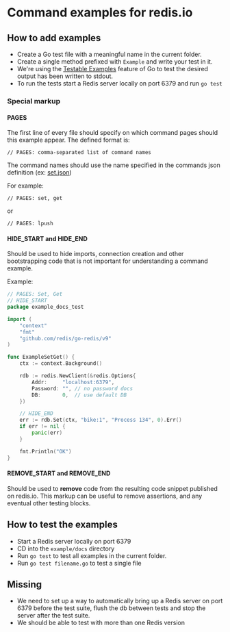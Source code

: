 # Command examples for redis.io

## How to add examples

- Create a Go test file with a meaningful name in the current folder. 
- Create a single method prefixed with `Example` and write your test in it.
- We're using the [Testable Examples](https://go.dev/blog/examples) feature of Go to test the desired output has been written to stdout.
- To run the tests start a Redis server locally on port 6379 and run `go test`

### Special markup

#### PAGES
The first line of every file should specify on which command pages should this example appear. The defined format is: 
```
// PAGES: comma-separated list of command names
```

The command names should use the name specified in the commands json definition (ex: [set.json](https://github.com/redis/redis/blob/unstable/src/commands/set.json))

For example:
```
// PAGES: set, get
```

or 
```
// PAGES: lpush
```

#### HIDE_START and HIDE_END
Should be used to hide imports, connection creation and other bootstrapping code that is not important
for understanding a command example.

Example:

```go
// PAGES: Set, Get
// HIDE_START
package example_docs_test

import (
	"context"
	"fmt"
	"github.com/redis/go-redis/v9"
)

func ExampleSetGet() {
	ctx := context.Background()

	rdb := redis.NewClient(&redis.Options{
		Addr:     "localhost:6379",
		Password: "", // no password docs
		DB:       0,  // use default DB
	})

	// HIDE_END
	err := rdb.Set(ctx, "bike:1", "Process 134", 0).Err()
	if err != nil {
		panic(err)
	}

	fmt.Println("OK")
}

```

#### REMOVE_START and REMOVE_END
Should be used to **remove** code from the resulting code snippet published on redis.io.
This markup can be useful to remove assertions, and any eventual other testing blocks.

## How to test the examples

- Start a Redis server locally on port 6379
- CD into the `example/docs` directory
- Run `go test` to test all examples in the current folder.
- Run `go test filename.go` to test a single file

## Missing

- We need to set up a way to automatically bring up a Redis server on port 6379 before the test suite, flush the db between tests and stop the server after the test suite.
- We should be able to test with more than one Redis version
